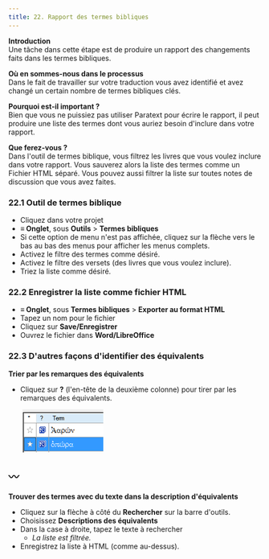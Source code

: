 ```yaml
---
title: 22. Rapport des termes bibliques
---
```

**Introduction**  
Une tâche dans cette étape est de produire un rapport des changements faits dans les termes bibliques.

**Où en sommes-nous dans le processus**   
Dans le fait de travailler sur votre traduction vous avez identifié et avez changé un certain nombre de termes bibliques clés.

**Pourquoi est-il important ?**  
Bien que vous ne puissiez pas utiliser Paratext pour écrire le rapport, il peut produire une liste des termes dont vous auriez besoin d'inclure dans votre rapport.

**Que ferez-vous ?**  
Dans l'outil de termes biblique, vous filtrez les livres que vous voulez inclure dans votre rapport. Vous sauverez alors la liste des termes comme un Fichier HTML séparé. Vous pouvez aussi filtrer la liste sur toutes notes de discussion que vous avez faites.

### 22.1 Outil de termes biblique

-  Cliquez dans votre projet
-  **≡ Onglet**, sous **Outils** \> **Termes bibliques**
-  Si cette option de menu n'est pas affichée, cliquez sur la flèche vers le bas au bas des menus pour afficher les menus complets.
-  Activez le filtre des termes comme désiré.
-  Activez le filtre des versets (des livres que vous voulez inclure).
-  Triez la liste comme désiré.

### 22.2 Enregistrer la liste comme fichier HTML

-  **≡ Onglet**, sous **Termes bibliques** \> **Exporter au format HTML**
-  Tapez un nom pour le fichier
-  Cliquez sur **Save/Enregistrer**
-  Ouvrez le fichier dans **Word/LibreOffice**

### 22.3 D'autres façons d'identifier des équivalents

**Trier par les remarques des équivalents**  
-  Cliquez sur **?** (l'en-tête de la deuxième colonne) pour tirer par les remarques des équivalents.

    ![](../media/6c4f35b0e14754c7409aaccbb53f1e26.png)

〰️
----


**Trouver des termes avec du texte dans la description d'équivalents**  
-  Cliquez sur la flèche à côté du **Rechercher** sur la barre d'outils.
-  Choisissez **Descriptions des équivalents**
-  Dans la case à droite, tapez le texte à rechercher 
   -  *La liste est filtrée.*
-  Enregistrez la liste à HTML (comme au-dessus).
